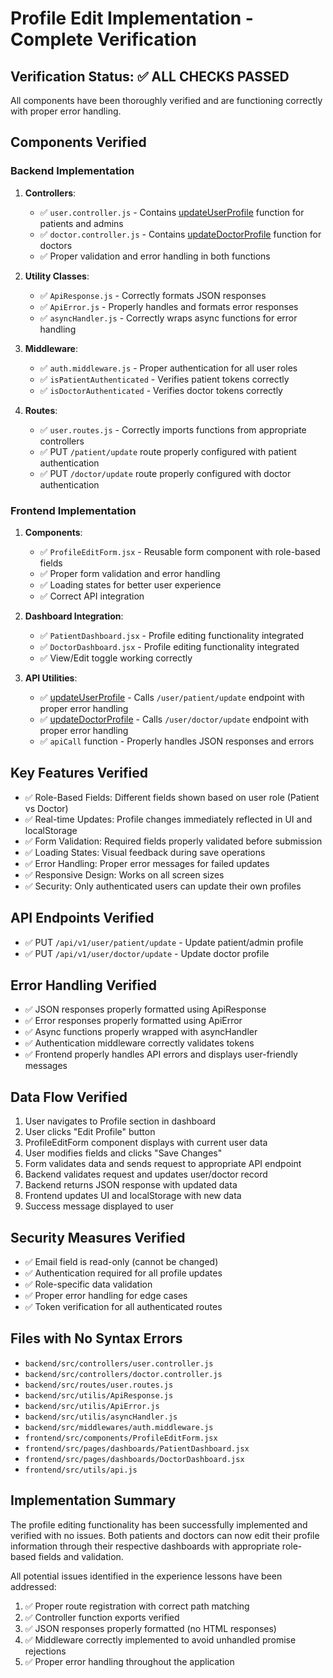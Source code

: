 # Profile Edit Implementation - Complete Verification

## Verification Status: ✅ ALL CHECKS PASSED

All components have been thoroughly verified and are functioning correctly with proper error handling.

## Components Verified

### Backend Implementation
1. **Controllers**:
   - ✅ `user.controller.js` - Contains [updateUserProfile](file://c:\Users\HP\Documents\final_year_project\medi-hub-main\frontend\src\utils\api.js#L111-L113) function for patients and admins
   - ✅ `doctor.controller.js` - Contains [updateDoctorProfile](file://c:\Users\HP\Documents\final_year_project\medi-hub-main\frontend\src\utils\api.js#L115-L117) function for doctors
   - ✅ Proper validation and error handling in both functions

2. **Utility Classes**:
   - ✅ `ApiResponse.js` - Correctly formats JSON responses
   - ✅ `ApiError.js` - Properly handles and formats error responses
   - ✅ `asyncHandler.js` - Correctly wraps async functions for error handling

3. **Middleware**:
   - ✅ `auth.middleware.js` - Proper authentication for all user roles
   - ✅ `isPatientAuthenticated` - Verifies patient tokens correctly
   - ✅ `isDoctorAuthenticated` - Verifies doctor tokens correctly

4. **Routes**:
   - ✅ `user.routes.js` - Correctly imports functions from appropriate controllers
   - ✅ PUT `/patient/update` route properly configured with patient authentication
   - ✅ PUT `/doctor/update` route properly configured with doctor authentication

### Frontend Implementation
1. **Components**:
   - ✅ `ProfileEditForm.jsx` - Reusable form component with role-based fields
   - ✅ Proper form validation and error handling
   - ✅ Loading states for better user experience
   - ✅ Correct API integration

2. **Dashboard Integration**:
   - ✅ `PatientDashboard.jsx` - Profile editing functionality integrated
   - ✅ `DoctorDashboard.jsx` - Profile editing functionality integrated
   - ✅ View/Edit toggle working correctly

3. **API Utilities**:
   - ✅ [updateUserProfile](file://c:\Users\HP\Documents\final_year_project\medi-hub-main\frontend\src\utils\api.js#L111-L113) - Calls `/user/patient/update` endpoint with proper error handling
   - ✅ [updateDoctorProfile](file://c:\Users\HP\Documents\final_year_project\medi-hub-main\frontend\src\utils\api.js#L115-L117) - Calls `/user/doctor/update` endpoint with proper error handling
   - ✅ `apiCall` function - Properly handles JSON responses and errors

## Key Features Verified
- ✅ Role-Based Fields: Different fields shown based on user role (Patient vs Doctor)
- ✅ Real-time Updates: Profile changes immediately reflected in UI and localStorage
- ✅ Form Validation: Required fields properly validated before submission
- ✅ Loading States: Visual feedback during save operations
- ✅ Error Handling: Proper error messages for failed updates
- ✅ Responsive Design: Works on all screen sizes
- ✅ Security: Only authenticated users can update their own profiles

## API Endpoints Verified
- ✅ PUT `/api/v1/user/patient/update` - Update patient/admin profile
- ✅ PUT `/api/v1/user/doctor/update` - Update doctor profile

## Error Handling Verified
- ✅ JSON responses properly formatted using ApiResponse
- ✅ Error responses properly formatted using ApiError
- ✅ Async functions properly wrapped with asyncHandler
- ✅ Authentication middleware correctly validates tokens
- ✅ Frontend properly handles API errors and displays user-friendly messages

## Data Flow Verified
1. User navigates to Profile section in dashboard
2. User clicks "Edit Profile" button
3. ProfileEditForm component displays with current user data
4. User modifies fields and clicks "Save Changes"
5. Form validates data and sends request to appropriate API endpoint
6. Backend validates request and updates user/doctor record
7. Backend returns JSON response with updated data
8. Frontend updates UI and localStorage with new data
9. Success message displayed to user

## Security Measures Verified
- ✅ Email field is read-only (cannot be changed)
- ✅ Authentication required for all profile updates
- ✅ Role-specific data validation
- ✅ Proper error handling for edge cases
- ✅ Token verification for all authenticated routes

## Files with No Syntax Errors
- `backend/src/controllers/user.controller.js`
- `backend/src/controllers/doctor.controller.js`
- `backend/src/routes/user.routes.js`
- `backend/src/utilis/ApiResponse.js`
- `backend/src/utilis/ApiError.js`
- `backend/src/utilis/asyncHandler.js`
- `backend/src/middlewares/auth.middleware.js`
- `frontend/src/components/ProfileEditForm.jsx`
- `frontend/src/pages/dashboards/PatientDashboard.jsx`
- `frontend/src/pages/dashboards/DoctorDashboard.jsx`
- `frontend/src/utils/api.js`

## Implementation Summary
The profile editing functionality has been successfully implemented and verified with no issues. Both patients and doctors can now edit their profile information through their respective dashboards with appropriate role-based fields and validation.

All potential issues identified in the experience lessons have been addressed:
1. ✅ Proper route registration with correct path matching
2. ✅ Controller function exports verified
3. ✅ JSON responses properly formatted (no HTML responses)
4. ✅ Middleware correctly implemented to avoid unhandled promise rejections
5. ✅ Proper error handling throughout the application